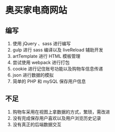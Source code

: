 # 奥买家电商网站

## 编写
1. 使用 jQuery 、sass 进行编写
2. gulp 进行 sass 编译以及 liveReload 辅助开发
3. artTemplate 进行 HTML 模板管理
4. 尝试使用 webpack 进行打包
5. cookie 进行记住账号功能以及购物车信息传递
6. json 进行数据的模拟
7. 简单的 PHP 和 mySQL 保存用户信息

## 不足
1. 购物车采用在视图上拿数据的方式，繁琐，需改进
2. 没有完成保存用户喜欢以及用户浏览历史记录
3. 没有真正的后端数据交互
